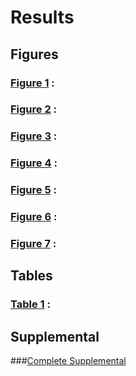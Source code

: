 

# Results

## Figures 

### [Figure 1]() :  
### [Figure 2]() :
### [Figure 3]() :
### [Figure 4]() :
### [Figure 5]() :
### [Figure 6]() :
### [Figure 7]() :

## Tables 

### [Table 1]() :


## Supplemental

###[Complete Supplemental]()



